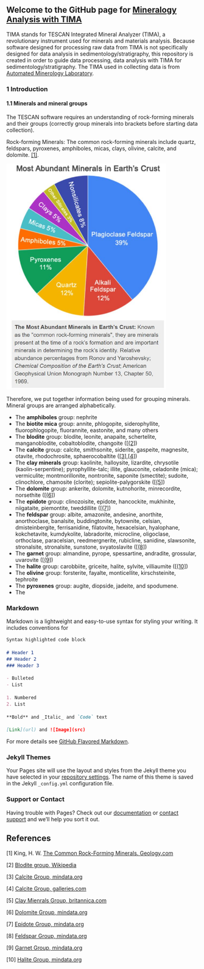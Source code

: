 ## Welcome to the GitHub page for [Mineralogy Analysis with TIMA](https://hangdeng.github.io/TIMA_for_Sedimentology/)

TIMA stands for TESCAN Integrated Mineral Analyzer (TIMA), a revolutionary instrument used for minerals and materials analysis. Because software designed for processing raw data from TIMA is not specifically designed for data analysis in sedimentology/stratigraphy, this repository is created in order to guide data processing, data analysis with TIMA for sedimentology/stratigraphy. The TIMA used in collecting data is from [Automated Minerology Laboratory](https://geology.mines.edu/laboratories/automated-mineralogy-laboratory/).

### 1 Introduction

#### 1.1 Minerals and mineral groups

The TESCAN software requires an understanding of rock-forming minerals and their groups (correctly group minerals into brackets before starting data collection).

Rock-forming Minerals: The common rock-forming minerals include quartz, feldspars, pyroxenes, amphiboles, micas, clays, olivine, calcite, and dolomite. [[1]](#1).

<p align="left">
  <img src="https://github.com/hangdeng/TIMA_for_Sedimentology/blob/master/ref_images/most_abundant_minerals_earth_crust.JPG" width="420">
 </p>

Therefore, we put together information being used for grouping minerals. Mineral groups are arranged alphabetically.

- The **amphiboles** group: nephrite
- The **biotite mica** group: annite, phlogopite, siderophyllite, fluorophlogopite, fluorannite, eastonite, and many others
- The **blodite** group: blodite, leonite, anapaite, schertelite, manganoblodite, cobaltoblodite, changoite ([[(2]](#2))
- The **calcite** group: calcite, smithsonite, siderite, gaspeite, magnesite, otavite, rhodochrosite, sphaerocobaltite ([[3]](#3),[[4]](#4))
- The **clay minerals** group: kaolinite, halloysite, lizardite, chrysotile (kaolin-serpentine); pyrophyllite-talc; illite, glauconite, celadonite (mica); vermiculite; montmorillonite, nontronite, saponite (smectite); sudoite, clinochlore, chamosite (clorite); sepiolite-palygorskite ([[(5]](#5))
- The **dolomite** group: ankerite, dolomite, kutnohorite, minrecordite, norsethite ([[(6]](#6))
- The **epidote** group: clinozoisite, epidote, hancockite, mukhinite, niigataite, piemontite, tweddillite ([[(7]](#7))
- The **feldspar** group: albite, amazonite, andesine, anorthite, anorthoclase, banalsite, buddingtonite, bytownite, celsian, dmisteinbergite, ferrisanidine, filatovite, hexacelsian, hyalophane, kokchetavite, kumdykolite, labradorite, microcline, oligoclase, orthoclase, paracelsian, reedmergnerite, rubicline, sanidine, slawsonite, stronalsite, stronalsite, sunstone, svyatoslavite ([[(8]](#8))
- The **garnet** group: almandine, pyrope, spessartine, andradite, grossular, uvarovite ([[(9]](#9))
- The **halite** group: carobbiite, griceite, halite, sylvite, villiaumite ([[(10]](#10))
- The **olivine** group: forsterite, fayalte, monticellite, kirschsteinite, tephroite
- The **pyroxenes** group: augite, diopside, jadeite, and spodumene.
- The

### Markdown

Markdown is a lightweight and easy-to-use syntax for styling your writing. It includes conventions for

```markdown
Syntax highlighted code block

# Header 1
## Header 2
### Header 3

- Bulleted
- List

1. Numbered
2. List

**Bold** and _Italic_ and `Code` text

[Link](url) and ![Image](src)
```

For more details see [GitHub Flavored Markdown](https://guides.github.com/features/mastering-markdown/).

### Jekyll Themes

Your Pages site will use the layout and styles from the Jekyll theme you have selected in your [repository settings](https://github.com/hangdeng/TIMA_for_Sedimentology/settings). The name of this theme is saved in the Jekyll `_config.yml` configuration file.

### Support or Contact

Having trouble with Pages? Check out our [documentation](https://help.github.com/categories/github-pages-basics/) or [contact support](https://github.com/contact) and we’ll help you sort it out.

## References
<a id="1">[1]</a> 
King, H. W. 
[The Common Rock-Forming Minerals. 
Geology.com](https://geology.com/minerals/rock-forming-minerals/)

<a id="2">[2]</a> 
[Blodite group, Wikipedia](https://en.wikipedia.org/wiki/Blodite_group)

<a id="3">[3]</a> 
[Calcite Group, mindata.org](https://www.mindat.org/min-29161.html)

<a id="4">[4]</a> 
[Calcite Group, galleries.com](http://www.galleries.com/minerals/carbonat/calcite.htm)

<a id="5">[5]</a> 
[Clay Mienrals Group, britannica.com](https://www.britannica.com/science/clay-mineral)

<a id="6">[6]</a> 
[Dolomite Group, mindata.org](https://www.mindat.org/min-29288.html)

<a id="7">[7]</a> 
[Epidote Group, mindata.org](https://www.mindat.org/min-46234.html)

<a id="8">[8]</a> 
[Feldspar Group, mindata.org](https://www.mindat.org/min-1624.html)

<a id="9">[9]</a> 
[Garnet Group, mindata.org](https://www.mindat.org/min-10272.html)

<a id="10">[10]</a> 
[Halite Group, mindata.org](https://www.mindat.org/min-47992.html)
